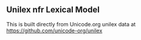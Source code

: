 Unilex nfr Lexical Model
----------------------

This is built directly from Unicode.org unilex data at
https://github.com/unicode-org/unilex
